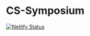 # CS-Symposium

[![Netlify Status](https://api.netlify.com/api/v1/badges/099a1be5-0182-4805-ac15-2a2b269c1373/deploy-status)](https://app.netlify.com/sites/dreamy-knuth-6d74ad/deploys)
